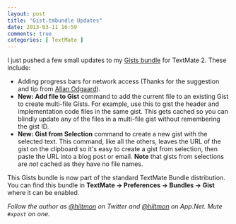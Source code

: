 ```yaml
---
layout: post
title: "Gist.tmbundle Updates"
date: 2013-03-11 16:59
comments: true
categories: [ TextMate ]
---
```


I just pushed a few small updates to my [Gists bundle](https://github.com/hiltmon/Gist.tmbundle) for TextMate 2. These include:

* Adding progress bars for network access (Thanks for the suggestion and tip from [Allan Odgaard](https://github.com/sorbits)).
* **New: Add file to Gist** command to add the current file to an existing Gist to create multi-file Gists. For example, use this to gist the header and implementation code files in the same gist. This gets cached so you can blindly update any of the files in a multi-file gist without remembering the gist ID.
* **New: Gist from Selection** command to create a new gist with the selected text. This command, like all the others, leaves the URL of the gist on the clipboard so it's easy to create a gist from selection, then paste the URL into a blog post or email. **Note** that gists from selections are *not* cached as they have no file names.

This Gists bundle is now part of the standard TextMate Bundle distribution. You can find this bundle in **TextMate → Preferences → Bundles → Gist** where it can be enabled.

*Follow the author as [@hiltmon](http://twitter.com/hiltmon) on Twitter and [@hiltmon](http://alpha.app.net/hiltmon) on App.Net. Mute `#xpost` on one.*